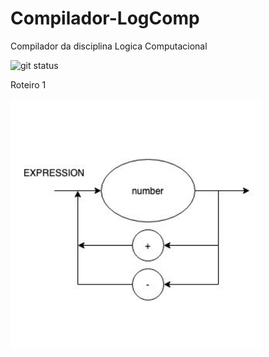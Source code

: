 # Compilador-LogComp

Compilador da disciplina Logica Computacional

![git status](http://3.129.230.99/svg/roguetaver/Compilador-LogComp/)

Roteiro 1

![Alt text](diagrama-roteiro1.png?raw=true "Diagrama Sintático")
